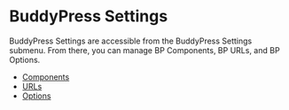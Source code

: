 # BuddyPress Settings

BuddyPress Settings are accessible from the BuddyPress Settings submenu. From there, you can manage BP Components, BP URLs, and BP Options.

- [Components](components.md)
- [URLs](urls.md)
- [Options](options.md)
